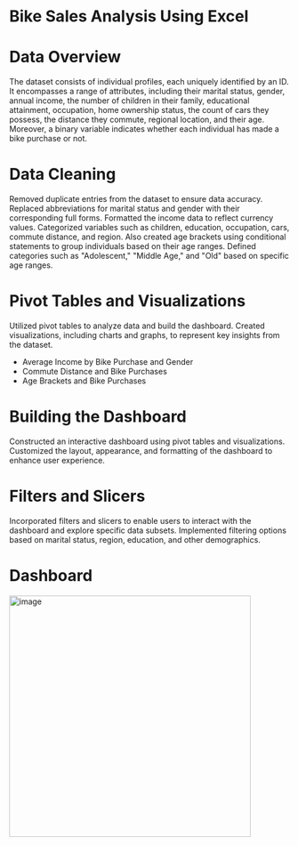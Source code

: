# Bike Sales Analysis Using Excel
# Data Overview
The dataset consists of individual profiles, each uniquely identified by an ID. It encompasses a range of attributes, including their marital status, gender, annual income, the number of children in their family, educational attainment, occupation, home ownership status, the count of cars they possess, the distance they commute, regional location, and their age. Moreover, a binary variable indicates whether each individual has made a bike purchase or not.
# Data Cleaning
Removed duplicate entries from the dataset to ensure data accuracy. Replaced abbreviations for marital status and gender with their corresponding full forms. Formatted the income data to reflect currency values. Categorized variables such as children, education, occupation, cars, commute distance, and region. Also created age brackets using conditional statements to group individuals based on their age ranges. Defined categories such as "Adolescent," "Middle Age," and "Old" based on specific age ranges.
# Pivot Tables and Visualizations
Utilized pivot tables to analyze data and build the dashboard. Created visualizations, including charts and graphs, to represent key insights from the dataset.
* Average Income by Bike Purchase and Gender
* Commute Distance and Bike Purchases
* Age Brackets and Bike Purchases
# Building the Dashboard
Constructed an interactive dashboard using pivot tables and visualizations. Customized the layout, appearance, and formatting of the dashboard to enhance user experience.
# Filters and Slicers
Incorporated filters and slicers to enable users to interact with the dashboard and explore specific data subsets. Implemented filtering options based on marital status, region, education, and other demographics.
# Dashboard
<img width="434" alt="image" src="https://github.com/jaseel342/Bike_Sales_Analysis/assets/135998004/2251a7c0-91c5-49c7-a1db-e8f0a9e368b0">
